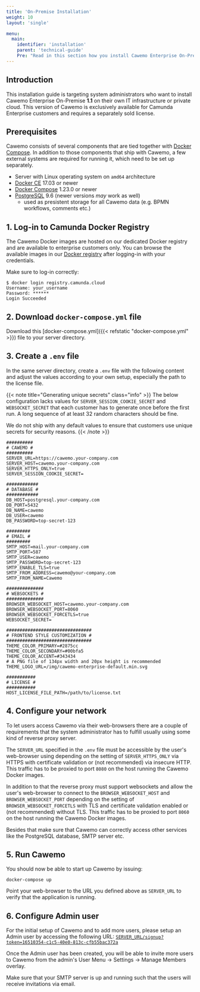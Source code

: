 ```yaml
---
title: 'On-Premise Installation'
weight: 10
layout: 'single'

menu:
  main:
    identifier: 'installation'
    parent: 'technical-guide'
    Pre: "Read in this section how you install Cawemo Enterprise On-Premise."
---
```


## Introduction

This installation guide is targeting system administrators who want to install Cawemo Enterprise On-Premise **1.1** on their own IT infrastructure or private cloud. This version of Cawemo is exclusively available for Camunda Enterprise customers and requires a separately sold license. 

## Prerequisites

Cawemo consists of several components that are tied together with [Docker Compose](https://docs.docker.com/compose/). In addition to those components that ship with Cawemo, a few external systems are required for running it, which need to be set up separately.

- Server with Linux operating system on `amd64` architecture
- [Docker CE](https://docs.docker.com/install/) 17.03 or newer
- [Docker Compose](https://docs.docker.com/compose/) 1.23.0 or newer
- [PostgreSQL](https://www.postgresql.org/) 9.6 (newer versions _may_ work as well)
  - used as presistent storage for all Cawemo data (e.g. BPMN workflows, comments etc.)

## 1. Log-in to Camunda Docker Registry

The Cawemo Docker images are hosted on our dedicated Docker registry and are available to enterprise customers only. You can browse the available images in our [Docker registry](https://registry.camunda.cloud) after logging-in with your credentials.

Make sure to log-in correctly:

```
$ docker login registry.camunda.cloud
Username: your_username
Password: ******
Login Succeeded
```

## 2. Download `docker-compose.yml` file

Download this [docker-compose.yml]({{< refstatic "docker-compose.yml" >}}) file to your server directory.

## 3. Create a `.env` file

In the same server directory, create a `.env` file with the following content and adjust the values according to your own setup, especially the path to the license file.

{{< note title="Generating unique secrets" class="info" >}}
The below configuration lacks values for `SERVER_SESSION_COOKIE_SECRET` and `WEBSOCKET_SECRET` that each customer has to generate once before the first run. A long sequence of at least 32 random characters should be fine.

We do not ship with any default values to ensure that customers use unique secrets for security reasons.
{{< /note >}}

```
##########
# CAWEMO #
##########
SERVER_URL=https://cawemo.your-company.com
SERVER_HOST=cawemo.your-company.com
SERVER_HTTPS_ONLY=true
SERVER_SESSION_COOKIE_SECRET=

############
# DATABASE #
############
DB_HOST=postgresql.your-company.com
DB_PORT=5432
DB_NAME=cawemo
DB_USER=cawemo
DB_PASSWORD=top-secret-123

#########
# EMAIL #
#########
SMTP_HOST=mail.your-company.com
SMTP_PORT=587
SMTP_USER=cawemo
SMTP_PASSWORD=top-secret-123
SMTP_ENABLE_TLS=true
SMTP_FROM_ADDRESS=cawemo@your-company.com
SMTP_FROM_NAME=Cawemo

##############
# WEBSOCKETS #
##############
BROWSER_WEBSOCKET_HOST=cawemo.your-company.com
BROWSER_WEBSOCKET_PORT=8060
BROWSER_WEBSOCKET_FORCETLS=true
WEBSOCKET_SECRET=

################################
# FRONTEND STYLE CUSTOMIZATION #
################################
THEME_COLOR_PRIMARY=#2875cc
THEME_COLOR_SECONDARY=#00bfa5
THEME_COLOR_ACCENT=#343434
# A PNG file of 134px width and 20px height is recommended
THEME_LOGO_URL=/img/cawemo-enterprise-default.min.svg

###########
# LICENSE #
###########
HOST_LICENSE_FILE_PATH=/path/to/license.txt
```

## 4. Configure your network

To let users access Cawemo via their web-browsers there are a couple of requirements that the system administrator has to fulfill usually using some kind of reverse proxy server.

The `SERVER_URL` specified in the `.env` file must be accessible by the user's web-browser using depending on the setting of `SERVER_HTTPS_ONLY` via HTTPS with certificate validation or (not recommended) via insecure HTTP. This traffic has to be proxied to port `8080` on the host running the Cawemo Docker images.

In addition to that the reverse proxy must support websockets and allow the user's web-browser to connect to the `BROWSER_WEBSOCKET_HOST` and `BROWSER_WEBSOCKET_PORT` depending on the setting of `BROWSER_WEBSOCKET_FORCETLS` with TLS and certificate validation enabled or (not recommended) without TLS. This traffic has to be proxied to port `8060` on the host running the Cawemo Docker images.

Besides that make sure that Cawemo can correctly access other services like the PostgreSQL database, SMTP server etc.

## 5. Run Cawemo

You should now be able to start up Cawemo by issuing:

```
docker-compose up
```

Point your web-browser to the URL you defined above as `SERVER_URL` to verify that the application is running.

## 6. Configure Admin user

For the initial setup of Cawemo and to add more users, please setup an Admin user by accessing the following URL: [`SERVER_URL/signup?token=16510354-c1c5-40e0-813c-cfb55bac372a`](https://cawemo.your-company.com/signup?token=16510354-c1c5-40e0-813c-cfb55bac372a)

Once the Admin user has been created, you will be able to invite more users to Cawemo from the admin's User Menu -> Settings -> Manage Members overlay.

Make sure that your SMTP server is up and running such that the users will receive invitations via email.
